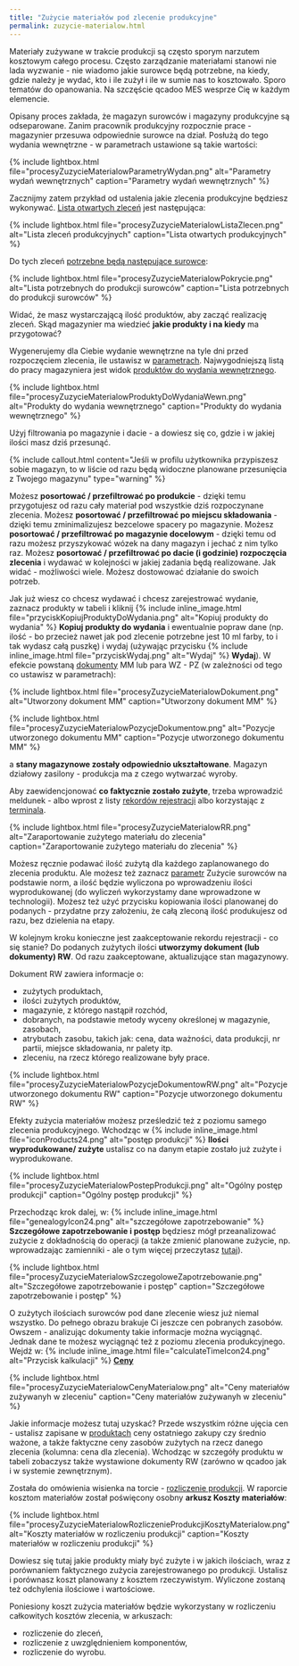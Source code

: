 ```yaml
---
title: "Zużycie materiałów pod zlecenie produkcyjne"
permalink: zuzycie-materialow.html 
---
```


Materiały zużywane w trakcie produkcji są często sporym narzutem kosztowym całego procesu. Często zarządzanie materiałami stanowi nie lada wyzwanie - nie wiadomo jakie surowce będą potrzebne, na kiedy, gdzie należy je wydać, kto i ile zużył i ile w sumie nas to kosztowało. Sporo tematów do opanowania. Na szczęście qcadoo MES wesprze Cię w każdym elemencie.

Opisany proces zakłada, że magazyn surowców i magazyny produkcyjne są odseparowane. Zanim pracownik produkcyjny rozpocznie prace - magazynier przesuwa odpowiednie surowce na dział. Posłużą do tego wydania wewnętrzne - w parametrach ustawione są takie wartości:

{% include lightbox.html file="procesyZuzycieMaterialowParametryWydan.png" alt="Parametry wydań wewnętrznych" caption="Parametry wydań wewnętrznych" %}

Zacznijmy zatem przykład od ustalenia jakie zlecenia produkcyjne będziesz wykonywać. [Lista otwartych zleceń](/planowanie-zlecen) jest następująca:

{% include lightbox.html file="procesyZuzycieMaterialowListaZlecen.png" alt="Lista zleceń produkcyjnych" caption="Lista otwartych produkcyjnych" %}

Do tych zleceń [potrzebne będą następujące surowce](/pokrycie-zapotrzebowania):

{% include lightbox.html file="procesyZuzycieMaterialowPokrycie.png" alt="Lista potrzebnych do produkcji surowców" caption="Lista potrzebnych do produkcji surowców" %}

Widać, że masz wystarczającą ilość produktów, aby zacząć realizację zleceń. Skąd magazynier ma wiedzieć **jakie produkty i na kiedy** ma przygotować?

Wygenerujemy dla Ciebie wydanie wewnętrzne na tyle dni przed rozpoczęciem zlecenia, ile ustawisz w [parametrach](/parametry-zaopatrzenie.html#wydania-wewnętrzne). Najwygodniejszą listą do pracy magazyniera jest widok [produktów do wydania wewnętrznego](/produkty-do-wydania-wewnetrznego).

{% include lightbox.html file="procesyZuzycieMaterialowProduktyDoWydaniaWewn.png" alt="Produkty do wydania wewnętrznego" caption="Produkty do wydania wewnętrznego" %}

Użyj filtrowania po magazynie i dacie - a dowiesz się co, gdzie i w jakiej ilości masz dziś przesunąć. 

{% include callout.html content="Jeśli w profilu użytkownika przypiszesz sobie magazyn, to w liście od razu będą widoczne planowane przesunięcia z Twojego magazynu" type="warning" %}

Możesz **posortować / przefiltrować po produkcie** - dzięki temu przygotujesz od razu cały materiał pod wszystkie dziś rozpoczynane zlecenia.
Możesz **posortować / przefiltrować po miejscu składowania** - dzięki temu zminimalizujesz bezcelowe spacery po magazynie.
Możesz **posortować / przefiltrować po magazynie docelowym** - dzięki temu od razu możesz przyszykować wózek na dany magazyn i jechać z nim tylko raz.
Możesz **posortować / przefiltrować po dacie (i godzinie) rozpoczęcia zlecenia** i wydawać w kolejności w jakiej zadania będą realizowane.
Jak widać - możliwości wiele. Możesz dostowować działanie do swoich potrzeb.

Jak już wiesz co chcesz wydawać i chcesz zarejestrować wydanie, zaznacz produkty w tabeli i kliknij {% include inline_image.html file="przyciskKopiujProduktyDoWydania.png" alt="Kopiuj produkty do wydania" %} **Kopiuj produkty do wydania** i ewentualnie popraw dane (np. ilość - bo przecież nawet jak pod zlecenie potrzebne jest 10 ml farby, to i tak wydasz całą puszkę) i wydaj (używając przycisku {% include inline_image.html file="przyciskWydaj.png" alt="Wydaj" %} **Wydaj**). W efekcie powstaną [dokumenty](/dokumenty) MM lub para WZ - PZ (w zależności od tego co ustawisz w parametrach):

{% include lightbox.html file="procesyZuzycieMaterialowDokument.png" alt="Utworzony dokument MM" caption="Utworzony dokument MM" %}

{% include lightbox.html file="procesyZuzycieMaterialowPozycjeDokumentow.png" alt="Pozycje utworzonego dokumentu MM" caption="Pozycje utworzonego dokumentu MM" %}

a **stany magazynowe zostały odpowiednio ukształtowane**. Magazyn działowy zasilony - produkcja ma z czego wytwarzać wyroby. 

Aby zaewidencjonować **co faktycznie zostało zużyte**, trzeba wprowadzić meldunek - albo wprost z listy [rekordów rejestracji](/rejestracja-produkcji) albo korzystając z [terminala](/terminal). 

{% include lightbox.html file="procesyZuzycieMaterialowRR.png" alt="Zaraportowanie zużytego materiału do zlecenia" caption="Zaraportowanie zużytego materiału do zlecenia" %}

Możesz ręcznie podawać ilość zużytą dla każdego zaplanowanego do zlecenia produktu. Ale możesz też zaznacz [parametr](/parametry-rejestracja-produkcji) Zużycie surowców na podstawie norm, a ilość będzie wyliczona po wprowadzeniu ilości wyprodukowanej (do wyliczeń wykorzystamy dane wprowadzone w technologii). Możesz też użyć przycisku kopiowania ilości planowanej do podanych - przydatne przy założeniu, że całą zleconą ilość produkujesz od razu, bez dzielenia na etapy.

W kolejnym kroku konieczne jest zaakceptowanie rekordu rejestracji - co się stanie? Do podanych zużytych ilości **utworzymy dokument (lub dokumenty) RW**. Od razu zaakceptowane, aktualizujące stan magazynowy.

Dokument RW zawiera informacje o:
- zużytych produktach,
- ilości zużytych produktów,
- magazynie, z którego nastąpił rozchód,
- dobranych, na podstawie metody wyceny określonej w magazynie, zasobach,
- atrybutach zasobu, takich jak: cena, data ważności, data produkcji, nr partii, miejsce składowania, nr palety itp.
- zleceniu, na rzecz którego realizowane były prace.

{% include lightbox.html file="procesyZuzycieMaterialowPozycjeDokumentowRW.png" alt="Pozycje utworzonego dokumentu RW" caption="Pozycje utworzonego dokumentu RW" %}

Efekty zużycia materiałów możesz prześledzić też z poziomu samego zlecenia produkcyjnego. Wchodząc w {% include inline_image.html file="iconProducts24.png" alt="postęp produkcji" %} **Ilości wyprodukowane/ zużyte** ustalisz co na danym etapie zostało już zużyte i wyprodukowane. 

{% include lightbox.html file="procesyZuzycieMaterialowPostepProdukcji.png" alt="Ogólny postęp produkcji" caption="Ogólny postęp produkcji" %}

Przechodząc krok dalej, w: {% include inline_image.html file="genealogyIcon24.png" alt="szczegółowe zapotrzebowanie" %} **Szczegółowe zapotrzebowanie i postęp** będziesz mógł przeanalizować zużycie z dokładnością do operacji (a także zmienić planowane zużycie, np. wprowadzając zamienniki - ale o tym więcej przeczytasz [tutaj](/zmiana-stanu-zapotrzebowania)).

{% include lightbox.html file="procesyZuzycieMaterialowSzczegoloweZapotrzebowanie.png" alt="Szczegółowe zapotrzebowanie i postęp" caption="Szczegółowe zapotrzebowanie i postęp" %}

O zużytych ilościach surowców pod dane zlecenie wiesz już niemal wszystko. Do pełnego obrazu brakuje Ci jeszcze cen pobranych zasobów. Owszem - analizując dokumenty takie informacje można wyciągnąć. Jednak dane te możesz wyciągnąć też z poziomu zlecenia produkcyjnego. Wejdź w: {% include inline_image.html file="calculateTimeIcon24.png" alt="Przycisk kalkulacji" %} **[Ceny](/ceny-materialow-dla-zlecenia)**

{% include lightbox.html file="procesyZuzycieMaterialowCenyMaterialow.png" alt="Ceny materiałów zużywanyh w zleceniu" caption="Ceny materiałów zużywanyh w zleceniu" %}

Jakie informacje możesz tutaj uzyskać? Przede wszystkim różne ujęcia cen - ustalisz zapisane w [produktach](/produkty) ceny ostatniego zakupy czy średnio ważone, a także faktyczne ceny zasobów zużytych na rzecz danego zlecenia (kolumna: cena dla zlecenia). Wchodząc w szczegóły produktu w tabeli zobaczysz także wystawione dokumenty RW (zarówno w qcadoo jak i w systemie zewnętrznym).

Została do omówienia wisienka na torcie - [rozliczenie produkcji](//rozliczenie-produkcji). W raporcie kosztom materiałów został poświęcony osobny **arkusz Koszty materiałów**:

{% include lightbox.html file="procesyZuzycieMaterialowRozliczenieProdukcjiKosztyMaterialow.png" alt="Koszty materiałów w rozliczeniu produkcji" caption="Koszty materiałów w rozliczeniu produkcji" %}

Dowiesz się tutaj jakie produkty miały być zużyte i w jakich ilościach, wraz z porównaniem faktycznego zużycia zarejestrowanego po produkcji. Ustalisz i porównasz koszt planowany z kosztem rzeczywistym. Wyliczone zostaną też odchylenia ilościowe i wartościowe.

Poniesiony koszt zużycia materiałów będzie wykorzystany w rozliczeniu całkowitych kosztów zlecenia, w arkuszach:
- rozliczenie do zleceń,
- rozliczenie z uwzględnieniem komponentów, 
- rozliczenie do wyrobu.

